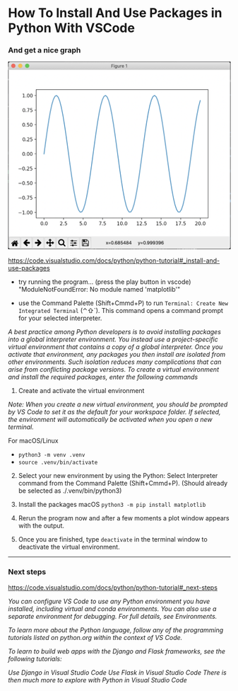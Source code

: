 # How To Install And Use Packages in Python With VSCode 
### And get a nice graph

![Screenshot of Graph](./img/preview.png)

https://code.visualstudio.com/docs/python/python-tutorial#_install-and-use-packages

- try running the program... (press the play button in vscode)
"ModuleNotFoundError: No module named 'matplotlib'"

- use the Command Palette (Shift+Cmmd+P) to run `Terminal: Create New Integrated Terminal` (⌃⇧`). This command opens a command prompt for your selected interpreter.

*A best practice among Python developers is to avoid installing packages into a global interpreter environment. You instead use a project-specific virtual environment that contains a copy of a global interpreter. Once you activate that environment, any packages you then install are isolated from other environments. Such isolation reduces many complications that can arise from conflicting package versions. To create a virtual environment and install the required packages, enter the following commands*

1. Create and activate the virtual environment

*Note: When you create a new virtual environment, you should be prompted by VS Code to set it as the default for your workspace folder. If selected, the environment will automatically be activated when you open a new terminal.*

For macOS/Linux
- `python3 -m venv .venv`
- `source .venv/bin/activate`

2. Select your new environment by using the Python: Select Interpreter command from the Command Palette (Shift+Cmmd+P). (Should already be selected as ./.venv/bin/python3)

3. Install the packages
macOS
`python3 -m pip install matplotlib`

4. Rerun the program now and after a few moments a plot window appears with the output.

5. Once you are finished, type `deactivate` in the terminal window to deactivate the virtual environment.

-----------------------------------------------------

### Next steps

https://code.visualstudio.com/docs/python/python-tutorial#_next-steps

*You can configure VS Code to use any Python environment you have installed, including virtual and conda environments. You can also use a separate environment for debugging. For full details, see Environments.*

*To learn more about the Python language, follow any of the programming tutorials listed on python.org within the context of VS Code.*

*To learn to build web apps with the Django and Flask frameworks, see the following tutorials:*

*Use Django in Visual Studio Code*
*Use Flask in Visual Studio Code*
*There is then much more to explore with Python in Visual Studio Code*